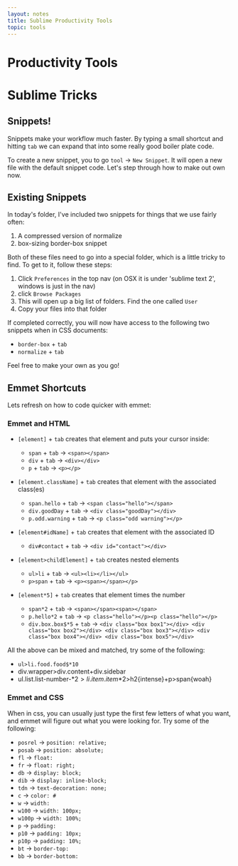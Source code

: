 ```yaml
---
layout: notes
title: Sublime Productivity Tools
topic: tools
---
```


# Productivity Tools

# Sublime Tricks
## Snippets!
Snippets make your workflow much faster. By typing a small shortcut and hitting `tab` we can expand that into some really good boiler plate code.

To create a new snippet, you to go `tool` → `New Snippet`. It will open a new file with the default snippet code. Let's step through how to make out own now.

## Existing Snippets
In today's folder, I've included two snippets for things that we use fairly often:

1. A compressed version of normalize
2. box-sizing border-box snippet

Both of these files need to go into a special folder, which is a little tricky to find. To get to it, follow these steps:

1. Click `Preferences` in the top nav (on OSX it is under 'sublime text 2', windows is just in the nav)
2. click `Browse Packages`
3. This will open up a big list of folders. Find the one called `User`
4. Copy your files into that folder

If completed correctly, you will now have access to the following two snippets when in CSS documents:

* `border-box` + `tab`
* `normalize` + `tab`

Feel free to make your own as you go!

## Emmet Shortcuts

Lets refresh on how to code quicker with emmet:

### Emmet and HTML

* `[element]` + `tab` creates that element and puts your cursor inside:
	* `span` + `tab` → `<span></span>`
	* `div` + `tab` → `<div></div>`
	* `p` + `tab` → `<p></p>`

* `[element.className]` + `tab` creates that element with the associated class(es)
	* `span.hello` + `tab` → `<span class="hello"></span>`
	* `div.goodDay` + `tab` → `<div class="goodDay"></div>`
	* `p.odd.warning` + `tab` → `<p class="odd warning"></p>`

* `[element#idName]` + `tab` creates that element with the associated ID
	* `div#contact` + `tab` → `<div id="contact"></div>`

* `[element>childElement]` + `tab` creates nested elements
	* `ul>li` + `tab` → `<ul><li></li></ul>`
	* `p>span` + `tab` → `<p><span></span></p>`

* `[element*5]` + `tab` creates that element times the number
	* `span*2` + `tab` → `<span></span><span></span>`
	* `p.hello*2` + `tab` → `<p class="hello"></p><p class="hello"></p>`
	* `div.box.box$*5` + `tab` → `<div class="box box1"></div> <div class="box box2"></div> <div class="box box3"></div> <div class="box box4"></div> <div class="box box5"></div>`

All the above can be mixed and matched, try some of the following:

* `ul>li.food.food$*10`
* div.wrapper>div.content+div.sidebar
* ul.list.list-number-$*2>li.item.item$*2>h2{intense}+p>span{woah}

### Emmet and CSS
When in css, you can usually just type the first few letters of what you want, and emmet will figure out what you were looking for. Try some of the following:

* `posrel` →  `position: relative;`
* `posab` →  `position: absolute;`
* `fl` →  `float: `
* `fr` →  `float: right;`
* `db` →  `display: block;`
* `dib` →  `display: inline-block;`
* `tdn` →  `text-decoration: none;`
* `c` →  `color: #`
* `w` →  `width: `
* `w100` →  `width: 100px;`
* `w100p` →  `width: 100%;`
* `p` →  `padding: `
* `p10` →  `padding: 10px;`
* `p10p` →  `padding: 10%;`
* `bt` →  `border-top: `
* `bb` →  `border-bottom: `